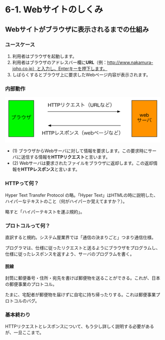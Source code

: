 # 6-1. Webサイトのしくみ
## Webサイトがブラウザに表示されるまでの仕組み
### ユースケース
1. 利用者はブラウザを起動します。
2. 利用者はブラウザのアドレスバー欄に**URL**（例：http://www.nakamura-joho.co.jp）と入力し、Enterキーを押下します。
3. しばらくするとブラウザ上に要求したWebページ内容が表示されます。

### 内部動作

![](../images/image-06-0001.png)

- (1) ブラウザからWebサーバに対して情報を要求します。この要求時にサーバに送信する情報を**HTTPリクエスト**と言います。
- (2) Webサーバは要求されたファイルをブラウザに返却します。この返却情報を**HTTPレスポンス**と言います。


### HTTPって何？
Hyper Text Transfer Protocol の略。「Hyper Text」はHTMLの時に説明した、ハイパーなテキストのこと（何がハイパーか覚えてますか？）。

略すと「ハイパーテキストを運ぶ規約」。

### プロトコルって何？
直訳すると規約。システム屋業界では「通信の決まりごと」つまり通信仕様。

プログラマは、仕様に従ったリクエストと送るようにブラウザをプログラムし、仕様に従ったレスポンスを返すよう、サーバのプログラムを書く。

#### 脱線
封筒に郵便番号・住所・宛先を書けば郵便物を送ることができる。これが、日本の郵便事業のプロトコル。

たまに、宅配者が郵便物を届けずに自宅に持ち帰ったりする。これは郵便事業プロトコルのバグ。

### 基本終わり
HTTPリクエストとレスポンスについて、もう少し詳しく説明する必要があるが、一旦ここまで。